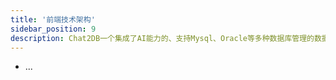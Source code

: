 ```yaml
---
title: '前端技术架构'
sidebar_position: 9
description: Chat2DB一个集成了AI能力的、支持Mysql、Oracle等多种数据库管理的数据库客户端工具
---
```


- ...